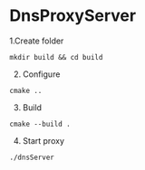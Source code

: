 # DnsProxyServer

1.Create folder

```
mkdir build && cd build
```

2. Configure

```
cmake ..
```

3. Build

```
cmake --build .
```

4. Start proxy

```
./dnsServer
```
